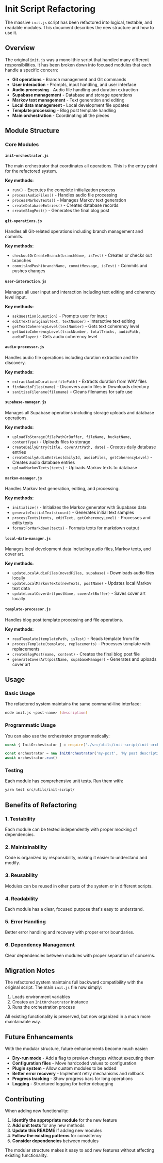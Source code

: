 # Init Script Refactoring

The massive `init.js` script has been refactored into logical, testable, and readable modules. This document describes the new structure and how to use it.

## Overview

The original `init.js` was a monolithic script that handled many different responsibilities. It has been broken down into focused modules that each handle a specific concern:

- **Git operations** - Branch management and Git commands
- **User interaction** - Prompts, input handling, and user interface
- **Audio processing** - Audio file handling and duration extraction
- **Supabase management** - Database and storage operations
- **Markov text management** - Text generation and editing
- **Local data management** - Local development file updates
- **Template processing** - Blog post template handling
- **Main orchestration** - Coordinating all the pieces

## Module Structure

### Core Modules

#### `init-orchestrator.js`
The main orchestrator that coordinates all operations. This is the entry point for the refactored system.

**Key methods:**
- `run()` - Executes the complete initialization process
- `processAudioFiles()` - Handles audio file processing
- `processMarkovTexts()` - Manages Markov text generation
- `createDatabaseEntries()` - Creates database records
- `createBlogPost()` - Generates the final blog post

#### `git-operations.js`
Handles all Git-related operations including branch management and commits.

**Key methods:**
- `checkoutOrCreateBranch(branchName, isTest)` - Creates or checks out branches
- `commitAndPush(branchName, commitMessage, isTest)` - Commits and pushes changes

#### `user-interaction.js`
Manages all user input and interaction including text editing and coherency level input.

**Key methods:**
- `askQuestion(question)` - Prompts user for input
- `editText(originalText, textNumber)` - Interactive text editing
- `getTextCoherencyLevel(textNumber)` - Gets text coherency level
- `getAudioCoherencyLevel(trackNumber, totalTracks, audioPath, audioPlayer)` - Gets audio coherency level

#### `audio-processor.js`
Handles audio file operations including duration extraction and file discovery.

**Key methods:**
- `extractAudioDuration(filePath)` - Extracts duration from WAV files
- `findAudioFiles(name)` - Discovers audio files in Downloads directory
- `sanitizeFilename(filename)` - Cleans filenames for safe use

#### `supabase-manager.js`
Manages all Supabase operations including storage uploads and database operations.

**Key methods:**
- `uploadToStorage(filePathOrBuffer, fileName, bucketName, contentType)` - Uploads files to storage
- `createDailyEntry(title, coverArtPath, date)` - Creates daily database entries
- `createDailyAudioEntries(dailyId, audioFiles, getCoherencyLevel)` - Creates audio database entries
- `uploadMarkovTexts(texts)` - Uploads Markov texts to database

#### `markov-manager.js`
Handles Markov text generation, editing, and processing.

**Key methods:**
- `initialize()` - Initializes the Markov generator with Supabase data
- `generateInitialTexts(count)` - Generates initial text samples
- `processTexts(texts, editText, getCoherencyLevel)` - Processes and edits texts
- `formatForMarkdown(texts)` - Formats texts for markdown output

#### `local-data-manager.js`
Manages local development data including audio files, Markov texts, and cover art.

**Key methods:**
- `updateLocalAudioFiles(movedFiles, supabase)` - Downloads audio files locally
- `updateLocalMarkovTexts(newTexts, postName)` - Updates local Markov text data
- `updateLocalCoverArt(postName, coverArtBuffer)` - Saves cover art locally

#### `template-processor.js`
Handles blog post template processing and file operations.

**Key methods:**
- `readTemplate(templatePath, isTest)` - Reads template from file
- `processTemplate(template, replacements)` - Processes template with replacements
- `createBlogPost(name, content)` - Creates the final blog post file
- `generateCoverArt(postName, supabaseManager)` - Generates and uploads cover art

## Usage

### Basic Usage

The refactored system maintains the same command-line interface:

```bash
node init.js <post-name> [description]
```

### Programmatic Usage

You can also use the orchestrator programmatically:

```javascript
const { InitOrchestrator } = require('./src/utils/init-script/init-orchestrator')

const orchestrator = new InitOrchestrator('my-post', 'My post description')
await orchestrator.run()
```

### Testing

Each module has comprehensive unit tests. Run them with:

```bash
yarn test src/utils/init-script/
```

## Benefits of Refactoring

### 1. **Testability**
Each module can be tested independently with proper mocking of dependencies.

### 2. **Maintainability**
Code is organized by responsibility, making it easier to understand and modify.

### 3. **Reusability**
Modules can be reused in other parts of the system or in different scripts.

### 4. **Readability**
Each module has a clear, focused purpose that's easy to understand.

### 5. **Error Handling**
Better error handling and recovery with proper error boundaries.

### 6. **Dependency Management**
Clear dependencies between modules with proper separation of concerns.

## Migration Notes

The refactored system maintains full backward compatibility with the original script. The main `init.js` file now simply:

1. Loads environment variables
2. Creates an `InitOrchestrator` instance
3. Runs the orchestration process

All existing functionality is preserved, but now organized in a much more maintainable way.

## Future Enhancements

With the modular structure, future enhancements become much easier:

- **Dry-run mode** - Add a flag to preview changes without executing them
- **Configuration files** - Move hardcoded values to configuration
- **Plugin system** - Allow custom modules to be added
- **Better error recovery** - Implement retry mechanisms and rollback
- **Progress tracking** - Show progress bars for long operations
- **Logging** - Structured logging for better debugging

## Contributing

When adding new functionality:

1. **Identify the appropriate module** for the new feature
2. **Add unit tests** for any new methods
3. **Update this README** if adding new modules
4. **Follow the existing patterns** for consistency
5. **Consider dependencies** between modules

The modular structure makes it easy to add new features without affecting existing functionality.
